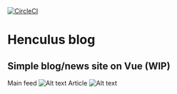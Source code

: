 [![CircleCI](https://circleci.com/gh/henculus/blog.svg?style=svg)](https://circleci.com/gh/henculus/blog)
# Henculus blog
## Simple blog/news site on Vue (WIP)
Main feed
![Alt text](https://i.imgur.com/5ujDnGT.png)
Article
![Alt text](https://i.imgur.com/XAWQPiT.png)

